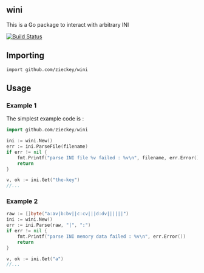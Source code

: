 ## wini

This is a Go package to interact with arbitrary INI

[![Build Status](https://secure.travis-ci.org/zieckey/wini.png)](http://travis-ci.org/zieckey/wini)

## Importing

    import github.com/zieckey/wini

## Usage

### Example 1

The simplest example code is :
```go
import github.com/zieckey/wini

ini := wini.New()
err := ini.ParseFile(filename)
if err != nil {
	fmt.Printf("parse INI file %v failed : %v\n", filename, err.Error())
	return
}

v, ok := ini.Get("the-key")
//...
```

### Example 2

```go
raw := []byte("a:av|b:bv||c:cv|||d:dv||||||")
ini := wini.New()
err := ini.Parse(raw, "|", ":")
if err != nil {
	fmt.Printf("parse INI memory data failed : %v\n", err.Error())
	return
}

v, ok := ini.Get("a")
//...
```